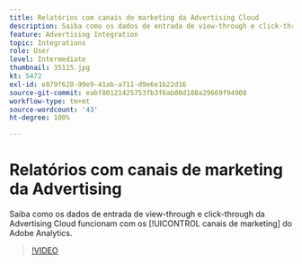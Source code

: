 ```yaml
---
title: Relatórios com canais de marketing da Advertising Cloud
description: Saiba como os dados de entrada de view-through e click-through da Advertising Cloud funcionam com os canais de marketing do Adobe Analytics.
feature: Advertising Integration
topic: Integrations
role: User
level: Intermediate
thumbnail: 35115.jpg
kt: 5472
exl-id: e879f628-99e9-41ab-a711-d9e6e1b22d16
source-git-commit: eabf80121425753fb3f6ab00d188a29669f94908
workflow-type: tm+mt
source-wordcount: '43'
ht-degree: 100%

---
```


# Relatórios com canais de marketing da Advertising 

Saiba como os dados de entrada de view-through e click-through da Advertising Cloud funcionam com os [!UICONTROL canais de marketing] do Adobe Analytics.

>[!VIDEO](https://video.tv.adobe.com/v/40427/?quality=12&learn=on&captions=por_br)
